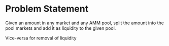 # Problem Statement
Given an amount in any market and any AMM pool, split the amount into the pool markets and add it as liquidity to the given pool.

Vice-versa for removal of liquidity
